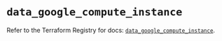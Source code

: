 # `data_google_compute_instance`

Refer to the Terraform Registry for docs: [`data_google_compute_instance`](https://registry.terraform.io/providers/hashicorp/google/6.39.0/docs/data-sources/compute_instance).
